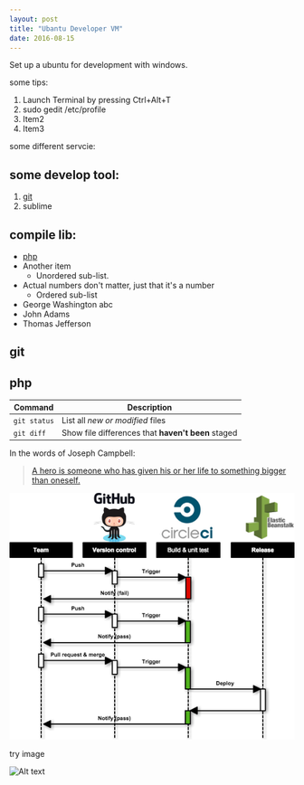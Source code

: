 ```yaml
---
layout: post
title: "Ubantu Developer VM"
date: 2016-08-15
---
```


Set up a ubuntu for development with windows.
	
some tips:

1. Launch Terminal by pressing Ctrl+Alt+T
2. sudo gedit /etc/profile
2. Item2
2. Item3

some different servcie:

## some develop tool:

1. [git](#git)
2. sublime

## compile lib:

- [php](#php)
- Another item
  - Unordered sub-list. 
- Actual numbers don't matter, just that it's a number
  - Ordered sub-list
- George Washington abc
- John Adams
- Thomas Jefferson	


## <a name="git"></a>git

## <a name="php"></a>php



| Command | Description |
| --- | --- |
| `git status` | List all *new or modified* files |
| `git diff` | Show file differences that **haven't been** staged |


In the words of Joseph Campbell:

> [A hero is someone who has given his or her life to something bigger than oneself.](http://www.brainyquote.com/quotes/topics/topic_inspirational2.html)

<img src='/images/2016-08-04-CI.png'/>

try image

![Alt text](https://googledrive.com/host/0B-gKvP-SnWnKQ1d4cE9GSVQ5RWc/image/2016-08-04-CI.png "Optional title")
